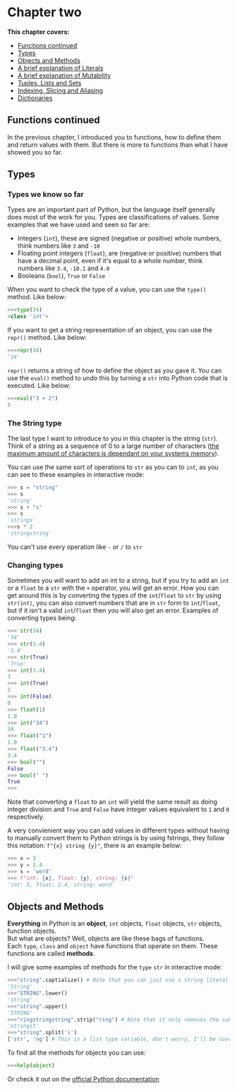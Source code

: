 **Chapter two**
=============
**This chapter covers:**
 * [Functions continued](#Functions-continued)
 * [Types](#Types)
 * [Objects and Methods](#Objects-and-Methods)
 * [A brief explanation of Literals](#A-brief-explaination-of-Literals)
 * [A brief explanation of Mutability](#A-brief-explaination-of-Mutability)
 * [Tuples, Lists and Sets](#Tuples,-Lists-and-Sets)
 * [Indexing, Slicing and Aliasing](#Indexing,-Slicing-and-Aliasings)
 * [Dictionaries](#Dictionaries)
## Functions continued
In the previous chapter, I introduced you to functions, how to define them and return values with them. But there is more to functions than what I have showed you so far.   


## Types
### Types we know so far
Types are an important part of Python, but the language itself generally does most of the work for you. Types are classifications of values. Some examples that we have used and seen so far are:
 * Integers (`int`), these are signed (negative or positive) whole numbers, think numbers like `3` and `-10`
 * Floating point integers (`float`), are (negative or positive) numbers that have a decimal point, even if it's equal to a whole number, think numbers like `3.4`, `-10.1` and `4.0`
 * Booleans (`bool`), `True` or `False`  
    
When you want to check the type of a value, you can use the `type()` method. Like below:
  ```python
  >>>type(34)
  <class 'int'>
  ```
If you want to get a string representation of an object, you can use the `repr()` method. Like below:
  ```python
  >>>repr(34)
  '34'
  ```
`repr()` returns a string of how to define the object as you gave it. You can use the `eval()` method to undo this by turning a `str` into Python code that is executed. Like below:
  ```python
  >>>eval("3 + 2")
  5
  ```  
### The String type
The last type I want to introduce to you in this chapter is the string (`str`). Think of a string as a sequence of 0 to a large number of characters ([the maximum amount of characters is dependant on your systems memory](https://stackoverflow.com/questions/1739913/what-is-the-max-length-of-a-Python-string)).  

You can use the same sort of operations to `str` as you can to `int`, as you can see to these examples in interactive mode:
```python
>>> s = "string"
>>> s
'string'
>>> s + "s"
>>> s
'strings'
>>>s * 2
'stringstring'
```
You can't use every operation like `-` or `/` to `str`  
### Changing types
Sometimes you will want to add an int to a string, but if you try to add an `int` or a `float` to a `str` with the `+` operator, you will get an error. How you can get around this is by converting the types of the `int`/`float` to `str` by using `str(int)`, you can also convert numbers that are in `str` form to `int`/`float`, but if it isn't a valid `int`/`float` then you will also get an error. Examples of converting types being:
```python
>>> str(34)
'34'
>>> str(3.4)
'3.4'
>>> str(True)
'True'
>>> int(3.4)
3
>>> int(True)
1
>>> int(False)
0
>>> float(1)
1.0
>>> int("34")
34
>>> float("1")
1.0
>>> float("3.4")
3.4
>>> bool("")
False
>>> bool(" ")
True
>>> 
```
Note that converting a `float` to an `int` will yield the same result as doing integer division and `True` and `False` have integer values equivalent to `1` and `0` respectively.  
    
  A very convienient way you can add values in different types without having to manually convert them to Python strings is by using fstrings, they follow this notation: `f"{x} string {y}"`, there is an example below:
```python
>>> x = 3
>>> y = 2.4
>>> s = 'word'
>>> f"int: {x}, float: {y}, string: {s}"
'int: 3, float: 2.4, string: word'
```
## Objects and Methods
**Everything** in Python is an **object**, `int` objects, `float` objects, `str` objects, function objects.  
  But what are objects? Well, objects are like these bags of functions.  
  Each `type`, `class` and `object` have functions that operate on them. These functions are called **methods**.  
    
  I will give some examples of methods for the `type` `str` in interactive mode:
```python
>>>"string".captialize() # Note that you can just use a string literal instead of a variable to use the method on
'String'
>>>"STRING".lower()
'string'
>>>"string".upper()
'STRING'
>>>"ringstringstring".strip("ring") # Note that it only removes the substring from the ends, and not from inside, this is especially useful for removing leading and trailing whitespace
'stringst'
>>>"string".split('i')
['str', 'ng'] # This is a list type variable, don't worry, I'll be covering these later this chapter!
```
To find all the methods for objects you can use:
```python
>>>help(object)
```
Or check it out on the [official Python documentation](https://docs.python.org/3/)
